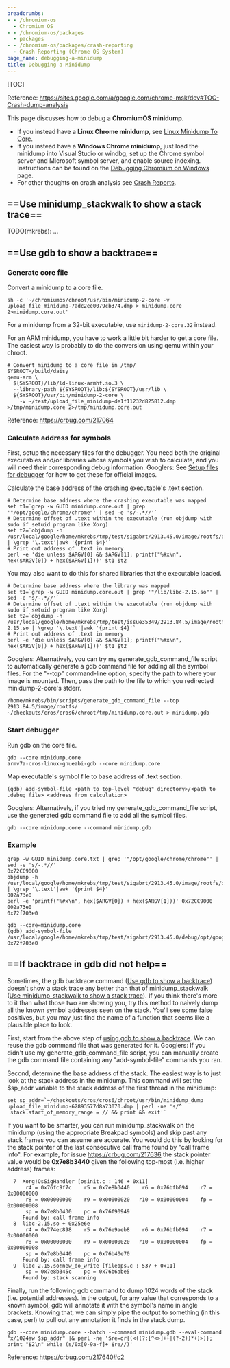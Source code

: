```yaml
---
breadcrumbs:
- - /chromium-os
  - Chromium OS
- - /chromium-os/packages
  - packages
- - /chromium-os/packages/crash-reporting
  - Crash Reporting (Chrome OS System)
page_name: debugging-a-minidump
title: Debugging a Minidump
---
```


[TOC]

Reference:
<https://sites.google.com/a/google.com/chrome-msk/dev#TOC-Crash-dump-analysis>

This page discusses how to debug a **ChromiumOS minidump**.

*   If you instead have a **Linux Chrome minidump**, see [Linux Minidump
            To
            Core](https://chromium.googlesource.com/chromium/src/+/HEAD/docs/linux/minidump_to_core.md).
*   If you instead have a **Windows Chrome minidump**, just load the
            minidump into Visual Studio or windbg, set up the Chrome symbol
            server and Microsoft symbol server, and enable source indexing.
            Instructions can be found on the [Debugging Chromium on
            Windows](http://www.chromium.org/developers/how-tos/debugging-on-windows)
            page.
*   For other thoughts on crash analysis see [Crash
            Reports](http://www.chromium.org/developers/crash-reports).

## ==Use minidump_stackwalk to show a stack trace==

TODO(mkrebs): ...

## ==Use gdb to show a backtrace==

### Generate core file

Convert a minidump to a core file.

```none
sh -c '~/chromiumos/chroot/usr/bin/minidump-2-core -v upload_file_minidump-7adc2ee0079cb374.dmp > minidump.core 2>minidump.core.out'
```

For a minidump from a 32-bit executable, use `minidump-2-core.32` instead.

For an ARM minidump, you have to work a little bit harder to get a core file.
The easiest way is probably to do the conversion using qemu within your chroot.

```none
# Convert minidump to a core file in /tmp/
SYSROOT=/build/daisy
qemu-arm \
  ${SYSROOT}/lib/ld-linux-armhf.so.3 \
  --library-path ${SYSROOT}/lib:${SYSROOT}/usr/lib \
  ${SYSROOT}/usr/bin/minidump-2-core \
    -v ~/test/upload_file_minidump-de1f11232d825812.dmp >/tmp/minidump.core 2>/tmp/minidump.core.out
```

Reference: <https://crbug.com/217064>

### Calculate address for symbols

First, setup the necessary files for the debugger. You need both the original
executables and/or libraries whose symbols you wish to calculate, and you will
need their corresponding debug information. Googlers: See [Setup files for
debugger](https://sites.google.com/a/google.com/mkrebs/references/chrome-os#TOC-Setup-files-for-debugger)
for how to get these for official images.

Calculate the base address of the crashing executable's .text section.

```none
# Determine base address where the crashing executable was mapped
set t1=`grep -w GUID minidump.core.out | grep '"/opt/google/chrome/chrome"' | sed -e 's/-.*//'`
# Determine offset of .text within the executable (run objdump with sudo if setuid program like Xorg)
set t2=`objdump -h /usr/local/google/home/mkrebs/tmp/test/sigabrt/2913.45.0/image/rootfs/opt/google/chrome/chrome | \grep '\.text'|awk '{print $4}'`
# Print out address of .text in memory
perl -e 'die unless $ARGV[0] && $ARGV[1]; printf("%#x\n", hex($ARGV[0]) + hex($ARGV[1]))' $t1 $t2
```

You may also want to do this for shared libraries that the executable loaded.

```none
# Determine base address where the library was mapped
set t1=`grep -w GUID minidump.core.out | grep '"/lib/libc-2.15.so"' | sed -e 's/-.*//'`
# Determine offset of .text within the executable (run objdump with sudo if setuid program like Xorg)
set t2=`objdump -h /usr/local/google/home/mkrebs/tmp/test/issue35349/2913.84.5/image/rootfs/lib/libc-2.15.so | \grep '\.text'|awk '{print $4}'`
# Print out address of .text in memory
perl -e 'die unless $ARGV[0] && $ARGV[1]; printf("%#x\n", hex($ARGV[0]) + hex($ARGV[1]))' $t1 $t2
```

Googlers: Alternatively, you can try my generate_gdb_command_file script to
automatically generate a gdb command file for adding all the symbol files. For
the "--top" command-line option, specify the path to where your image is
mounted. Then, pass the path to the file to which you redirected
minidump-2-core's stderr.

```none
/home/mkrebs/bin/scripts/generate_gdb_command_file --top 2913.84.5/image/rootfs/ ~/checkouts/cros/cros6/chroot/tmp/minidump.core.out > minidump.gdb
```

### Start debugger

Run gdb on the core file.

```none
gdb --core minidump.core
armv7a-cros-linux-gnueabi-gdb --core minidump.core
```

Map executable's symbol file to base address of .text section.

```none
(gdb) add-symbol-file <path to top-level "debug" directory>/<path to .debug file> <address from calculation>
```

Googlers: Alternatively, if you tried my generate_gdb_command_file script, use
the generated gdb command file to add all the symbol files.

```none
gdb --core minidump.core --command minidump.gdb
```

### Example

```none
grep -w GUID minidump.core.txt | grep '"/opt/google/chrome/chrome"' | sed -e 's/-.*//'
0x72CC9000
objdump -h /usr/local/google/home/mkrebs/tmp/test/sigabrt/2913.45.0/image/rootfs/opt/google/chrome/chrome | \grep '\.text'|awk '{print $4}'
002a73e0
perl -e 'printf("%#x\n", hex($ARGV[0]) + hex($ARGV[1]))' 0x72CC9000 002a73e0
0x72f703e0
```

```none
gdb --core=minidump.core
(gdb) add-symbol-file /usr/local/google/home/mkrebs/tmp/test/sigabrt/2913.45.0/debug/opt/google/chrome/chrome.debug 0x72f703e0
```

## ==If backtrace in gdb did not help==

Sometimes, the gdb backtrace command ([Use gdb to show a
backtrace](http://www.chromium.org/chromium-os/how-tos-and-troubleshooting/crash-reporting/debugging-a-minidump#TOC-Use-gdb-to-show-a-backtrace))
doesn't show a stack trace any better than that of minidump_stackwalk ([Use
minidump_stackwalk to show a stack
trace](http://www.chromium.org/chromium-os/how-tos-and-troubleshooting/crash-reporting/debugging-a-minidump#TOC-Use-minidump_stackwalk-to-show-a-stack-trace)).
If you think there's more to it than what those two are showing you, try this
method to naively dump all the known symbol addresses seen on the stack. You'll
see some false positives, but you may just find the name of a function that
seems like a plausible place to look.

First, start from the above step of [using gdb to show a
backtrace](http://www.chromium.org/chromium-os/how-tos-and-troubleshooting/crash-reporting/debugging-a-minidump#TOC-Use-gdb-to-show-a-backtrace).
We can reuse the gdb command file that was generated for it. Googlers: If you
didn't use my generate_gdb_command_file script, you can manually create the gdb
command file containing any "add-symbol-file" commands you ran.

Second, determine the base address of the stack. The easiest way is to just look
at the stack address in the minidump. This command will set the $sp_addr
variable to the stack address of the first thread in the minidump:

```none
set sp_addr=`~/checkouts/cros/cros6/chroot/usr/bin/minidump_dump upload_file_minidump-62893577d8a73070.dmp | perl -ne 's/^  stack.start_of_memory_range = // && print && exit'`
```

If you want to be smarter, you can run minidump_stackwalk on the minidump (using
the appropriate Breakpad symbols) and skip past any stack frames you can assume
are accurate. You would do this by looking for the stack pointer of the last
consecutive call frame found by "call frame info". For example, for issue
<https://crbug.com/217636> the stack pointer value would be **0x7e8b3440** given
the following top-most (i.e. higher address) frames:

```none
  7  Xorg!OsSigHandler [osinit.c : 146 + 0x11]
      r4 = 0x76fc9f7c    r5 = 0x7e8b3440    r6 = 0x76bfb094    r7 = 0x00000000
      r8 = 0x00000000    r9 = 0x00000020   r10 = 0x00000004    fp = 0x00000008
      sp = 0x7e8b3430    pc = 0x76f90949
     Found by: call frame info
  8  libc-2.15.so + 0x25e6e
      r4 = 0x774ec898    r5 = 0x76e9aeb8    r6 = 0x76bfb094    r7 = 0x00000000
      r8 = 0x00000000    r9 = 0x00000020   r10 = 0x00000004    fp = 0x00000008
      sp = 0x7e8b3440    pc = 0x76b40e70
     Found by: call frame info
  9  libc-2.15.so!new_do_write [fileops.c : 537 + 0x11]
      sp = 0x7e8b345c    pc = 0x76b6abe5
     Found by: stack scanning
```

Finally, run the following gdb command to dump 1024 words of the stack (i.e.
potential addresses). In the output, for any value that corresponds to a known
symbol, gdb will annotate it with the symbol's name in angle brackets. Knowing
that, we can simply pipe the output to something (in this case, perl) to pull
out any annotation it finds in the stack dump.

```none
gdb --core minidump.core --batch --command minidump.gdb --eval-command "x/1024aw $sp_addr" |& perl -ne '$re=qr{(<((?:[^<>]++|(?-2))*+)>)}; print "$2\n" while (s/0x[0-9a-f]+ $re//)'
```

Reference: <https://crbug.com/217640#c2>
